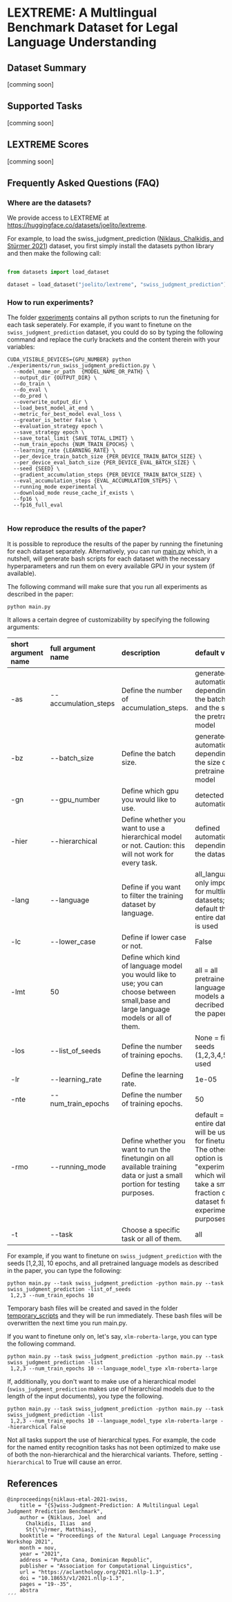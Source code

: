 # LEXTREME: A Multlingual Benchmark Dataset for Legal Language Understanding 

## Dataset Summary
[comming soon]
## Supported Tasks
[comming soon]
## LEXTREME Scores
[comming soon]
## Frequently Asked Questions (FAQ)

### Where are the datasets?
We provide access to LEXTREME at https://huggingface.co/datasets/joelito/lextreme.  

For example, to load the swiss_judgment_prediction ([Niklaus, Chalkidis, and Stürmer 2021](https://aclanthology.org/2021.nllp-1.3/)) dataset, you first simply install the datasets python library and then make the following call:

```python

from datasets import load_dataset

dataset = load_dataset("joelito/lextreme", "swiss_judgment_prediction")

```


### How to run experiments?

The folder [experiments](https://github.com/JoelNiklaus/LEXTREME/tree/main/experiments) contains all python scripts to run the finetuning for each task seperately. For example, if you want to finetune on the ```swiss_judgment_prediction``` dataset, you could do so by typing the following command and replace the curly brackets and the content therein with your variables:  

```
CUDA_VISIBLE_DEVICES={GPU_NUMBER} python ./experiments/run_swiss_judgment_prediction.py \
  --model_name_or_path  {MODEL_NAME_OR_PATH} \
  --output_dir {OUTPUT_DIR} \
  --do_train \
  --do_eval \
  --do_pred \
  --overwrite_output_dir \
  --load_best_model_at_end \
  --metric_for_best_model eval_loss \
  --greater_is_better False \
  --evaluation_strategy epoch \
  --save_strategy epoch \
  --save_total_limit {SAVE_TOTAL_LIMIT} \
  --num_train_epochs {NUM_TRAIN_EPOCHS} \
  --learning_rate {LEARNING_RATE} \
  --per_device_train_batch_size {PER_DEVICE_TRAIN_BATCH_SIZE} \
  --per_device_eval_batch_size {PER_DEVICE_EVAL_BATCH_SIZE} \
  --seed {SEED} \
  --gradient_accumulation_steps {PER_DEVICE_TRAIN_BATCH_SIZE} \
  --eval_accumulation_steps {EVAL_ACCUMULATION_STEPS} \
  --running_mode experimental \
  --download_mode reuse_cache_if_exists \
  --fp16 \
  --fp16_full_eval


```


### How reproduce the results of the paper?

It is possible to reproduce the results of the paper by running the finetuning for each dataset separately. Alternatively, you can run [main.py](https://github.com/JoelNiklaus/LEXTREME/tree/main/main.py) which, in a nutshell, will generate bash scripts for each dataset with the necessary hyperparameters and run them on every available GPU in your system (if available). 

The following command will make sure that you run all experiments as described in the paper:

```
python main.py
```

It allows a certain degree of customizability by specifying the following arguments:


| short argument name   | full argument name   | description                                                                                                                            | default value                                                                                                                                                                |
|:----------------------|:---------------------|:---------------------------------------------------------------------------------------------------------------------------------------|:-----------------------------------------------------------------------------------------------------------------------------------------------------------------------------|
| -as                   | --accumulation_steps | Define the number of accumulation_steps.                                                                                               | generated automatically depending on the batch size and the size of the pretrained model                                                                                     |
| -bz                   | --batch_size         | Define the batch size.                                                                                                                 | generated automatically depending on the size of the pretrained model                                                                                                        |
| -gn                   | --gpu_number         | Define which gpu you would like to use.                                                                                                | detected automatically                                                                                                                                                       |
| -hier                 | --hierarchical       | Define whether you want to use a hierarchical model or not. Caution: this will not work for every task.                                | defined automatically depending on the dataset                                                                                                                               |
| -lang                 | --language           | Define if you want to filter the training dataset by language.                                                                         | all_languages; only important for multlingual datasets; per default the entire dataset is used                                                                               |
| -lc                   | --lower_case         | Define if lower case or not.                                                                                                           | False                                                                                                                                                                        |
| -lmt                  | 50                   | Define which kind of language model you would like to use; you can choose between small,base and large language models or all of them. | all = all pretrained language models as decribed in the paper                                                                                                                |
| -los                  | --list_of_seeds      | Define the number of training epochs.                                                                                                  | None = five seeds (1,2,3,4,5) are used                                                                                                                                       |
| -lr                   | --learning_rate      | Define the learning rate.                                                                                                              | 1e-05                                                                                                                                                                        |
| -nte                  | --num_train_epochs   | Define the number of training epochs.                                                                                                  | 50                                                                                                                                                                           |
| -rmo                  | --running_mode       | Define whether you want to run the finetungin on all available training data or just a small portion for testing purposes.             | default = the entire dataset will be used for finetuning. The other option is "experimental" which will only take a small fraction of the dataset for experimental purposes. |
| -t                    | --task               | Choose a specific task or all of them.                                                                                                 | all                                                                                                                                                                          |


For example, if you want to finetune on ```swiss_judgment_prediction``` with the seeds [1,2,3], 10 epochs, and all pretrained language models as described in the paper, you can type the following:

```
python main.py --task swiss_judgment_prediction -python main.py --task swiss_judgment_prediction -list_of_seeds
 1,2,3 --num_train_epochs 10
```

Temporary bash files will be created and saved in the folder [temporary_scripts](https://github.com/JoelNiklaus/LEXTREME/tree/main/temporary_scripts) and they will be run immediately. These bash files will be overwritten the next time you run main.py.

If you want to finetune only on, let's say, ```xlm-roberta-large```, you can type the following command.
```
python main.py --task swiss_judgment_prediction -python main.py --task swiss_judgment_prediction -list
 1,2,3 --num_train_epochs 10 --language_model_type xlm-roberta-large
```

If, additionally, you don't want to make use of a hierarchical model (```swiss_judgment_prediction``` makes use of hierarchical models due to the length of the input documents), you type the following.
```
python main.py --task swiss_judgment_prediction -python main.py --task swiss_judgment_prediction -list
 1,2,3 --num_train_epochs 10 --language_model_type xlm-roberta-large --hierarchical False
```
Not all tasks support the use of hierarchical types. For example, the code for the named entity recognition tasks has not been optimized to make use of both the non-hierarchical and the hierarchical variants. Thefore, setting ```-hierarchical``` to True will cause an error.

## References

```
@inproceedings{niklaus-etal-2021-swiss,
    title = "{S}wiss-Judgment-Prediction: A Multilingual Legal Judgment Prediction Benchmark",
    author = {Niklaus, Joel  and
      Chalkidis, Ilias  and
      St{\"u}rmer, Matthias},
    booktitle = "Proceedings of the Natural Legal Language Processing Workshop 2021",
    month = nov,
    year = "2021",
    address = "Punta Cana, Dominican Republic",
    publisher = "Association for Computational Linguistics",
    url = "https://aclanthology.org/2021.nllp-1.3",
    doi = "10.18653/v1/2021.nllp-1.3",
    pages = "19--35",
    abstra
´´´